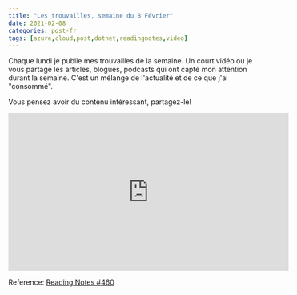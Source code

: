 ```yaml
---
title: "Les trouvailles, semaine du 8 Février" 
date: 2021-02-08
categories: post-fr
tags: [azure,cloud,post,dotnet,readingnotes,video]
---
```


Chaque lundi je publie mes trouvailles de la semaine. Un court vidéo ou je vous partage les articles, blogues, podcasts qui ont capté mon attention durant la semaine. C'est un mélange de l'actualité et de ce que j'ai "consommé".

Vous pensez avoir du contenu intéressant, partagez-le!

<iframe width="560" height="315" src="https://www.youtube.com/embed/DBG4yBTZio8" frameborder="0" allow="accelerometer; autoplay; encrypted-media; gyroscope; picture-in-picture" allowfullscreen></iframe>

Reference: [Reading Notes #460](http://www.frankysnotes.com/2021/02/reading-notes-460.html)

